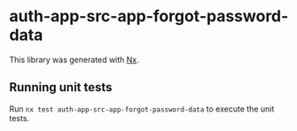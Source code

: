 # auth-app-src-app-forgot-password-data

This library was generated with [Nx](https://nx.dev).

## Running unit tests

Run `nx test auth-app-src-app-forgot-password-data` to execute the unit tests.
